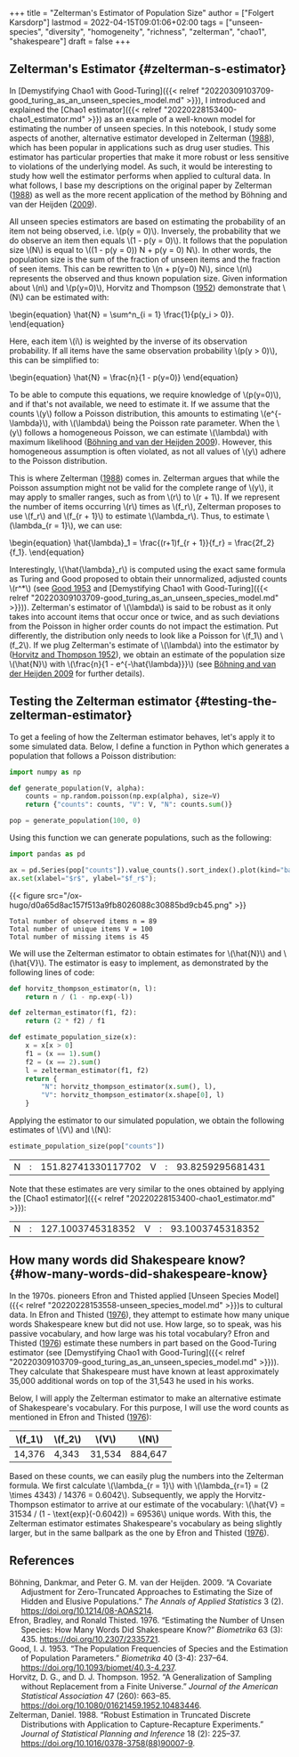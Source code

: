 +++
title = "Zelterman's Estimator of Population Size"
author = ["Folgert Karsdorp"]
lastmod = 2022-04-15T09:01:06+02:00
tags = ["unseen-species", "diversity", "homogeneity", "richness", "zelterman", "chao1", "shakespeare"]
draft = false
+++

## Zelterman's Estimator {#zelterman-s-estimator}

In [Demystifying Chao1 with Good-Turing]({{< relref "20220309103709-good_turing_as_an_unseen_species_model.md" >}}), I introduced and explained the [Chao1 estimator]({{< relref "20220228153400-chao1_estimator.md" >}}) as
an example of a well-known model for estimating the number of unseen species. In this
notebook, I study some aspects of another, alternative estimator developed in
Zelterman (<a href="#citeproc_bib_item_5">1988</a>), which has been popular in applications
such as drug user studies. This estimator has particular properties that make it more
robust or less sensitive to violations of the underlying model. As such, it would be
interesting to study how well the estimator performs when applied to cultural data. In
what follows, I base my descriptions on the original paper by
Zelterman (<a href="#citeproc_bib_item_5">1988</a>) as well as the more recent application of
the method by Böhning and van der Heijden (<a href="#citeproc_bib_item_1">2009</a>).

All unseen species estimators are based on estimating the probability of an item not being
observed, i.e. \\(p(y = 0)\\). Inversely, the probability that we do observe an item then
equals \\(1 - p(y = 0)\\). It follows that the population size \\(N\\) is equal to \\((1 - p(y = 0))
N + p(y = 0) N\\). In other words, the population size is the sum of the fraction of unseen
items and the fraction of seen items. This can be rewritten to \\(n + p(y=0) N\\), since \\(n\\)
represents the observed and thus known population size. Given information about \\(n\\) and
\\(p(y=0)\\), Horvitz and Thompson (<a href="#citeproc_bib_item_4">1952</a>) demonstrate that \\(N\\) can
be estimated with:

\begin{equation}
\hat{N} = \sum^n\_{i = 1} \frac{1}{p(y\_i > 0)}.
\end{equation}

Here, each item \\(i\\) is weighted by the inverse of its observation probability. If all
items have the same observation probability \\(p(y > 0)\\), this can be simplified to:

\begin{equation}
\hat{N} = \frac{n}{1 - p(y=0)}
\end{equation}

To be able to compute this equations, we require knowledge of \\(p(y=0)\\), and if that's not
available, we need to estimate it. If we assume that the counts \\(y\\) follow a Poisson
distribution, this amounts to estimating \\(e^{-\lambda}\\), with \\(\lambda\\) being the Poisson
rate parameter. When the \\(y\\) follows a homogeneous Poisson, we can estimate \\(\lambda\\) with
maximum likelihood (<a href="#citeproc_bib_item_1">Böhning and van der Heijden 2009</a>). However, this
homogeneous assumption is often violated, as not all values of \\(y\\) adhere to the Poisson
distribution.

This is where Zelterman (<a href="#citeproc_bib_item_5">1988</a>) comes in. Zelterman argues
that while the Poisson assumption might not be valid for the complete range of \\(y\\), it may
apply to smaller ranges, such as from \\(r\\) to \\(r + 1\\). If we represent the number of items
occurring \\(r\\) times as \\(f\_r\\), Zelterman proposes to use \\(f\_r\\) and \\(f\_{r + 1}\\) to estimate
\\(\lambda\_r\\). Thus, to estimate \\(\lambda\_{r = 1}\\), we can use:

\begin{equation}
\hat{\lambda}\_1 = \frac{(r+1)f\_{r + 1}}{f\_r} = \frac{2f\_2}{f\_1}.
\end{equation}

Interestingly, \\(\hat{\lambda}\_r\\) is computed using the exact same formula as Turing and
Good proposed to obtain their unnormalized, adjusted counts \\(r^\*\\)
(see <a href="#citeproc_bib_item_3">Good 1953</a> and [Demystifying Chao1
with Good-Turing]({{< relref "20220309103709-good_turing_as_an_unseen_species_model.md" >}})). Zelterman's estimator of \\(\lambda\\) is said to be robust as it only
takes into account items that occur once or twice, and as such deviations from the Poisson
in higher order counts do not impact the estimation. Put differently, the distribution
only needs to look like a Poisson for \\(f\_1\\) and \\(f\_2\\). If we plug Zelterman's estimate of
\\(\lambda\\) into the estimator by (<a href="#citeproc_bib_item_4">Horvitz and Thompson 1952</a>), we
obtain an estimate of the population size \\(\hat{N}\\) with \\(\frac{n}{1 - e^{-\hat{\lambda}}}\\)
(see <a href="#citeproc_bib_item_1">Böhning and van der Heijden 2009</a> for further details).


## Testing the Zelterman estimator {#testing-the-zelterman-estimator}

To get a feeling of how the Zelterman estimator behaves, let's apply it to some simulated
data. Below, I define a function in Python which generates a population that follows a
Poisson distribution:

```python
import numpy as np

def generate_population(V, alpha):
    counts = np.random.poisson(np.exp(alpha), size=V)
    return {"counts": counts, "V": V, "N": counts.sum()}

pop = generate_population(100, 0)
```

Using this function we can generate populations, such as the following:

```python
import pandas as pd

ax = pd.Series(pop["counts"]).value_counts().sort_index().plot(kind="bar")
ax.set(xlabel="$r$", ylabel="$f_r$");
```

{{< figure src="/ox-hugo/d0a65d8ac157f513a9fb8026088c30885bd9cb45.png" >}}

```text
Total number of observed items n = 89
Total number of unique items V = 100
Total number of missing items is 45
```

We will use the Zelterman estimator to obtain estimates for \\(\hat{N}\\) and \\(\hat{V}\\). The
estimator is easy to implement, as demonstrated by the following lines of code:

```python
def horvitz_thompson_estimator(n, l):
    return n / (1 - np.exp(-l))

def zelterman_estimator(f1, f2):
    return (2 * f2) / f1

def estimate_population_size(x):
    x = x[x > 0]
    f1 = (x == 1).sum()
    f2 = (x == 2).sum()
    l = zelterman_estimator(f1, f2)
    return {
        "N": horvitz_thompson_estimator(x.sum(), l),
        "V": horvitz_thompson_estimator(x.shape[0], l)
    }
```

Applying the estimator to our simulated population, we obtain the following estimates of
\\(V\\) and \\(N\\):

```python
estimate_population_size(pop["counts"])
```

|   |   |                    |   |   |                  |
|---|---|--------------------|---|---|------------------|
| N | : | 151.82741330117702 | V | : | 93.8259295681431 |

Note that these estimates are very similar to the ones obtained by applying the [Chao1
estimator]({{< relref "20220228153400-chao1_estimator.md" >}}):

|   |   |                   |   |   |                  |
|---|---|-------------------|---|---|------------------|
| N | : | 127.1003745318352 | V | : | 93.1003745318352 |


## How many words did Shakespeare know? {#how-many-words-did-shakespeare-know}

In the 1970s. pioneers Efron and Thisted applied [Unseen Species Model]({{< relref "20220228153558-unseen_species_model.md" >}})s to cultural data.
In Efron and Thisted (<a href="#citeproc_bib_item_2">1976</a>), they attempt to estimate how many unique
words Shakespeare knew but did not use. How large, so to speak, was his passive
vocabulary, and how large was his total vocabulary?
Efron and Thisted (<a href="#citeproc_bib_item_2">1976</a>) estimate these numbers in part based on the
Good-Turing estimator (see [Demystifying Chao1 with Good-Turing]({{< relref "20220309103709-good_turing_as_an_unseen_species_model.md" >}})). They calculate that
Shakespeare must have known at least approximately 35,000 additional words on top of the
31,543 he used in his works.

Below, I will apply the Zelterman estimator to make an alternative estimate of
Shakespeare's vocabulary. For this purpose, I will use the word counts as mentioned in
Efron and Thisted (<a href="#citeproc_bib_item_2">1976</a>):

| \\(f\_1\\) | \\(f\_2\\) | \\(V\\) | \\(N\\) |
|------------|------------|---------|---------|
| 14,376     | 4,343      | 31,534  | 884,647 |

Based on these counts, we can easily plug the numbers into the Zelterman formula. We first
calculate \\(\lambda\_{r = 1}\\) with \\(\lambda\_{r=1} = (2 \times 4343) / 14376 = 0.6042\\).
Subsequently, we apply the Horvitz-Thompson estimator to arrive at our estimate of the
vocabulary: \\(\hat{V} = 31534 / (1 - \text{exp}(-0.6042)) = 69536\\) unique words. With this,
the Zelterman estimator estimates Shakespeare's vocabulary as being slightly larger, but
in the same ballpark as the one by Efron and Thisted (<a href="#citeproc_bib_item_2">1976</a>).

## References

<style>.csl-entry{text-indent: -1.5em; margin-left: 1.5em;}</style><div class="csl-bib-body">
  <div class="csl-entry"><a id="citeproc_bib_item_1"></a>Böhning, Dankmar, and Peter G. M. van der Heijden. 2009. “A Covariate Adjustment for Zero-Truncated Approaches to Estimating the Size of Hidden and Elusive Populations.” <i>The Annals of Applied Statistics</i> 3 (2). <a href="https://doi.org/10.1214/08-AOAS214">https://doi.org/10.1214/08-AOAS214</a>.</div>
  <div class="csl-entry"><a id="citeproc_bib_item_2"></a>Efron, Bradley, and Ronald Thisted. 1976. “Estimating the Number of Unsen Species: How Many Words Did Shakespeare Know?” <i>Biometrika</i> 63 (3): 435. <a href="https://doi.org/10.2307/2335721">https://doi.org/10.2307/2335721</a>.</div>
  <div class="csl-entry"><a id="citeproc_bib_item_3"></a>Good, I. J. 1953. “The Population Frequencies of Species and the Estimation of Population Parameters.” <i>Biometrika</i> 40 (3-4): 237–64. <a href="https://doi.org/10.1093/biomet/40.3-4.237">https://doi.org/10.1093/biomet/40.3-4.237</a>.</div>
  <div class="csl-entry"><a id="citeproc_bib_item_4"></a>Horvitz, D. G., and D. J. Thompson. 1952. “A Generalization of Sampling without Replacement from a Finite Universe.” <i>Journal of the American Statistical Association</i> 47 (260): 663–85. <a href="https://doi.org/10.1080/01621459.1952.10483446">https://doi.org/10.1080/01621459.1952.10483446</a>.</div>
  <div class="csl-entry"><a id="citeproc_bib_item_5"></a>Zelterman, Daniel. 1988. “Robust Estimation in Truncated Discrete Distributions with Application to Capture-Recapture Experiments.” <i>Journal of Statistical Planning and Inference</i> 18 (2): 225–37. <a href="https://doi.org/10.1016/0378-3758(88)90007-9">https://doi.org/10.1016/0378-3758(88)90007-9</a>.</div>
</div>